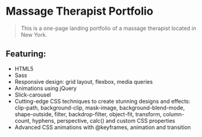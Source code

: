 # Massage Therapist Portfolio
> This is a one-page landing portfolio of a massage therapist located in New York. 

## Featuring:
* HTML5
* Sass
* Responsive design: grid layout, flexbox, media queries
* Animations using jQuery
* Slick-carousel
* Cutting-edge CSS techniques to create stunning designs and effects: clip-path, background-clip, mask-image, background-blend-mode, shape-outside, filter, backdrop-filter, object-fit, transform, column-count, hyphens, perspective, calc() and custom CSS properties
* Advanced CSS animations with @keyframes, animation and transition

